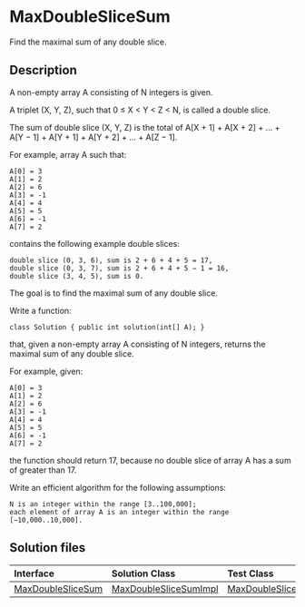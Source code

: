 # MaxDoubleSliceSum

Find the maximal sum of any double slice.

## Description

A non-empty array A consisting of N integers is given.

A triplet (X, Y, Z), such that 0 ≤ X < Y < Z < N, is called a double slice.

The sum of double slice (X, Y, Z) is the total of A[X + 1] + A[X + 2] + ... + A[Y − 1] + A[Y + 1] + A[Y + 2] + ... + A[Z − 1].

For example, array A such that:

    A[0] = 3
    A[1] = 2
    A[2] = 6
    A[3] = -1
    A[4] = 4
    A[5] = 5
    A[6] = -1
    A[7] = 2

contains the following example double slices:

	double slice (0, 3, 6), sum is 2 + 6 + 4 + 5 = 17,
	double slice (0, 3, 7), sum is 2 + 6 + 4 + 5 − 1 = 16,
	double slice (3, 4, 5), sum is 0.

The goal is to find the maximal sum of any double slice.

Write a function:

	class Solution { public int solution(int[] A); }

that, given a non-empty array A consisting of N integers, returns the maximal sum of any double slice.

For example, given:

    A[0] = 3
    A[1] = 2
    A[2] = 6
    A[3] = -1
    A[4] = 4
    A[5] = 5
    A[6] = -1
    A[7] = 2

the function should return 17, because no double slice of array A has a sum of greater than 17.

Write an efficient algorithm for the following assumptions:

	N is an integer within the range [3..100,000];
	each element of array A is an integer within the range [−10,000..10,000].

## Solution files

|  Interface | Solution Class  | Test Class  |
| :------------ | :------------ | :------------ |
| [MaxDoubleSliceSum](../../../src/main/java/com/iamandu/codechallenger/problems/codility/maximumslice/MaxDoubleSliceSum.java)  |  [MaxDoubleSliceSumImpl](../../../src/main/java/com/iamandu/codechallenger/solutions/wescley/codility/maximumslice/MaxDoubleSliceSumImpl.java) | [MaxDoubleSliceSumTest](../../../src/test/java/com/iamandu/codechallenger/solutions/wescley/codility/maximumslice/MaxDoubleSliceSumTest.java)  |
